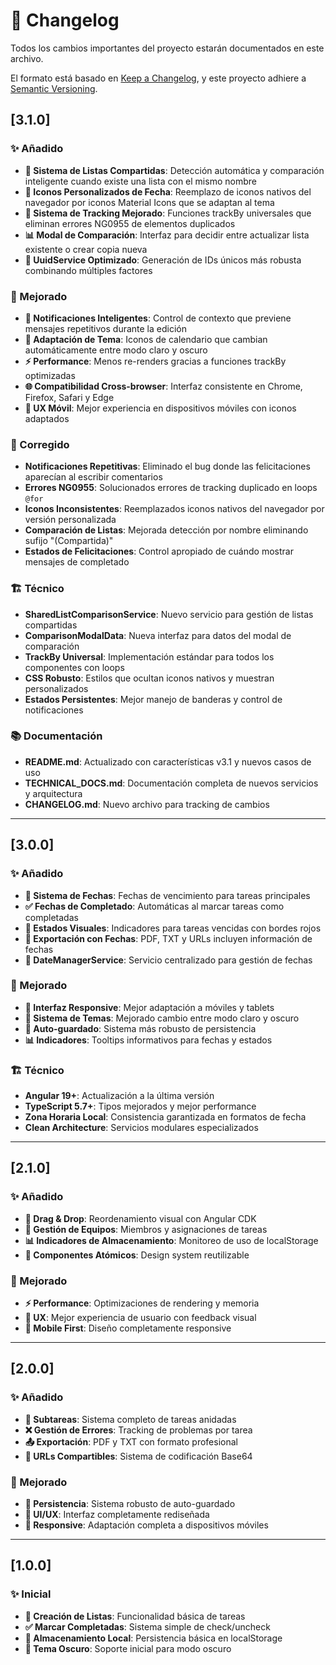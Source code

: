 # 📝 Changelog

Todos los cambios importantes del proyecto estarán documentados en este archivo.

El formato está basado en [Keep a Changelog](https://keepachangelog.com/es-ES/1.0.0/),
y este proyecto adhiere a [Semantic Versioning](https://semver.org/lang/es/).

## [3.1.0]

### ✨ Añadido

- **🔗 Sistema de Listas Compartidas**: Detección automática y comparación inteligente cuando existe una lista con el mismo nombre
- **📅 Iconos Personalizados de Fecha**: Reemplazo de iconos nativos del navegador por iconos Material Icons que se adaptan al tema
- **🔧 Sistema de Tracking Mejorado**: Funciones trackBy universales que eliminan errores NG0955 de elementos duplicados
- **📊 Modal de Comparación**: Interfaz para decidir entre actualizar lista existente o crear copia nueva
- **🎯 UuidService Optimizado**: Generación de IDs únicos más robusta combinando múltiples factores

### 🔧 Mejorado

- **🔔 Notificaciones Inteligentes**: Control de contexto que previene mensajes repetitivos durante la edición
- **🎨 Adaptación de Tema**: Iconos de calendario que cambian automáticamente entre modo claro y oscuro
- **⚡ Performance**: Menos re-renders gracias a funciones trackBy optimizadas
- **🌐 Compatibilidad Cross-browser**: Interfaz consistente en Chrome, Firefox, Safari y Edge
- **📱 UX Móvil**: Mejor experiencia en dispositivos móviles con iconos adaptados

### 🐛 Corregido

- **Notificaciones Repetitivas**: Eliminado el bug donde las felicitaciones aparecían al escribir comentarios
- **Errores NG0955**: Solucionados errores de tracking duplicado en loops `@for`
- **Iconos Inconsistentes**: Reemplazados iconos nativos del navegador por versión personalizada
- **Comparación de Listas**: Mejorada detección por nombre eliminando sufijo "(Compartida)"
- **Estados de Felicitaciones**: Control apropiado de cuándo mostrar mensajes de completado

### 🏗️ Técnico

- **SharedListComparisonService**: Nuevo servicio para gestión de listas compartidas
- **ComparisonModalData**: Nueva interfaz para datos del modal de comparación
- **TrackBy Universal**: Implementación estándar para todos los componentes con loops
- **CSS Robusto**: Estilos que ocultan iconos nativos y muestran personalizados
- **Estados Persistentes**: Mejor manejo de banderas y control de notificaciones

### 📚 Documentación

- **README.md**: Actualizado con características v3.1 y nuevos casos de uso
- **TECHNICAL_DOCS.md**: Documentación completa de nuevos servicios y arquitectura
- **CHANGELOG.md**: Nuevo archivo para tracking de cambios

---

## [3.0.0]

### ✨ Añadido

- **📅 Sistema de Fechas**: Fechas de vencimiento para tareas principales
- **✅ Fechas de Completado**: Automáticas al marcar tareas como completadas
- **🔔 Estados Visuales**: Indicadores para tareas vencidas con bordes rojos
- **📄 Exportación con Fechas**: PDF, TXT y URLs incluyen información de fechas
- **🎯 DateManagerService**: Servicio centralizado para gestión de fechas

### 🔧 Mejorado

- **📱 Interfaz Responsive**: Mejor adaptación a móviles y tablets
- **🌙 Sistema de Temas**: Mejorado cambio entre modo claro y oscuro
- **💾 Auto-guardado**: Sistema más robusto de persistencia
- **📊 Indicadores**: Tooltips informativos para fechas y estados

### 🏗️ Técnico

- **Angular 19+**: Actualización a la última versión
- **TypeScript 5.7+**: Tipos mejorados y mejor performance
- **Zona Horaria Local**: Consistencia garantizada en formatos de fecha
- **Clean Architecture**: Servicios modulares especializados

---

## [2.1.0]

### ✨ Añadido

- **🔄 Drag & Drop**: Reordenamiento visual con Angular CDK
- **👥 Gestión de Equipos**: Miembros y asignaciones de tareas
- **📊 Indicadores de Almacenamiento**: Monitoreo de uso de localStorage
- **🎨 Componentes Atómicos**: Design system reutilizable

### 🔧 Mejorado

- **⚡ Performance**: Optimizaciones de rendering y memoria
- **🎯 UX**: Mejor experiencia de usuario con feedback visual
- **📱 Mobile First**: Diseño completamente responsive

---

## [2.0.0]

### ✨ Añadido

- **📝 Subtareas**: Sistema completo de tareas anidadas
- **❌ Gestión de Errores**: Tracking de problemas por tarea
- **📤 Exportación**: PDF y TXT con formato profesional
- **🔗 URLs Compartibles**: Sistema de codificación Base64

### 🔧 Mejorado

- **💾 Persistencia**: Sistema robusto de auto-guardado
- **🎨 UI/UX**: Interfaz completamente rediseñada
- **📱 Responsive**: Adaptación completa a dispositivos móviles

---

## [1.0.0]

### ✨ Inicial

- **📝 Creación de Listas**: Funcionalidad básica de tareas
- **✅ Marcar Completadas**: Sistema simple de check/uncheck
- **💾 Almacenamiento Local**: Persistencia básica en localStorage
- **🌙 Tema Oscuro**: Soporte inicial para modo oscuro
